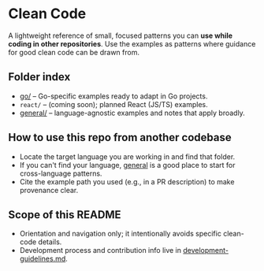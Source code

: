 # Clean Code

A lightweight reference of small, focused patterns you can **use while coding in
other repositories**. Use the examples as patterns where guidance for good
clean code can be drawn from.

## Folder index

- [go/](go/) – Go-specific examples ready to adapt in Go projects.
- `react/` – (coming soon); planned React (JS/TS) examples.
- [general/](general) – language-agnostic examples and notes that apply broadly.

## How to use this repo from another codebase

- Locate the target language you are working in and find that folder.
- If you can't find your language, [general](general/) is a good place to start
  for cross-language patterns.
- Cite the example path you used (e.g., in a PR description) to make provenance clear.

## Scope of this README

- Orientation and navigation only; it intentionally avoids specific clean-code details.
- Development process and contribution info live in [development-guidelines.md](development-guidelines.md).
